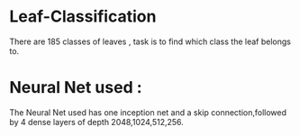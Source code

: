 # Leaf-Classification

There are 185 classes of leaves , task is to find which class the leaf belongs to.

# Neural Net used :

The Neural Net used has one inception net and a skip connection,followed by 4 dense layers of depth 2048,1024,512,256.  
 

